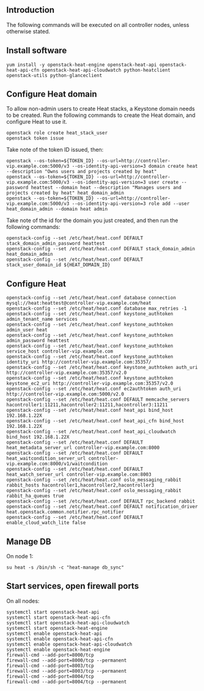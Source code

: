 Introduction
------------

The following commands will be executed on all controller nodes, unless otherwise stated.

Install software
----------------

    yum install -y openstack-heat-engine openstack-heat-api openstack-heat-api-cfn openstack-heat-api-cloudwatch python-heatclient openstack-utils python-glanceclient

Configure Heat domain
---------------------

To allow non-admin users to create Heat stacks, a Keystone domain needs to be created. Run the following commands to create the Heat domain, and configure Heat to use it.

    openstack role create heat_stack_user
    openstack token issue

Take note of the token ID issued, then:

    openstack --os-token=${TOKEN_ID} --os-url=http://controller-vip.example.com:5000/v3 --os-identity-api-version=3 domain create heat --description "Owns users and projects created by heat"
    openstack --os-token=${TOKEN_ID} --os-url=http://controller-vip.example.com:5000/v3 --os-identity-api-version=3 user create --password heattest --domain heat --description "Manages users and projects created by heat" heat_domain_admin
    openstack --os-token=${TOKEN_ID} --os-url=http://controller-vip.example.com:5000/v3 --os-identity-api-version=3 role add --user heat_domain_admin --domain heat admin

Take note of the id for the domain you just created, and then run the following commands:

    openstack-config --set /etc/heat/heat.conf DEFAULT stack_domain_admin_password heattest
    openstack-config --set /etc/heat/heat.conf DEFAULT stack_domain_admin heat_domain_admin
    openstack-config --set /etc/heat/heat.conf DEFAULT stack_user_domain_id ${HEAT_DOMAIN_ID}

Configure Heat
--------------

    openstack-config --set /etc/heat/heat.conf database connection mysql://heat:heattest@controller-vip.example.com/heat
    openstack-config --set /etc/heat/heat.conf database max_retries -1
    openstack-config --set /etc/heat/heat.conf keystone_authtoken admin_tenant_name services
    openstack-config --set /etc/heat/heat.conf keystone_authtoken admin_user heat
    openstack-config --set /etc/heat/heat.conf keystone_authtoken admin_password heattest
    openstack-config --set /etc/heat/heat.conf keystone_authtoken service_host controller-vip.example.com
    openstack-config --set /etc/heat/heat.conf keystone_authtoken identity_uri http://controller-vip.example.com:35357/
    openstack-config --set /etc/heat/heat.conf keystone_authtoken auth_uri http://controller-vip.example.com:35357/v2.0
    openstack-config --set /etc/heat/heat.conf keystone_authtoken keystone_ec2_uri http://controller-vip.example.com:35357/v2.0
    openstack-config --set /etc/heat/heat.conf ec2authtoken auth_uri http://controller-vip.example.com:5000/v2.0
    openstack-config --set /etc/heat/heat.conf DEFAULT memcache_servers hacontroller1:11211,hacontroller2:11211,hacontroller3:11211
    openstack-config --set /etc/heat/heat.conf heat_api bind_host 192.168.1.22X
    openstack-config --set /etc/heat/heat.conf heat_api_cfn bind_host 192.168.1.22X
    openstack-config --set /etc/heat/heat.conf heat_api_cloudwatch bind_host 192.168.1.22X
    openstack-config --set /etc/heat/heat.conf DEFAULT heat_metadata_server_url controller-vip.example.com:8000
    openstack-config --set /etc/heat/heat.conf DEFAULT heat_waitcondition_server_url controller-vip.example.com:8000/v1/waitcondition
    openstack-config --set /etc/heat/heat.conf DEFAULT heat_watch_server_url controller-vip.example.com:8003
    openstack-config --set /etc/heat/heat.conf oslo_messaging_rabbit rabbit_hosts hacontroller1,hacontroller2,hacontroller3
    openstack-config --set /etc/heat/heat.conf oslo_messaging_rabbit rabbit_ha_queues true
    openstack-config --set /etc/heat/heat.conf DEFAULT rpc_backend rabbit
    openstack-config --set /etc/heat/heat.conf DEFAULT notification_driver heat.openstack.common.notifier.rpc_notifier
    openstack-config --set /etc/heat/heat.conf DEFAULT enable_cloud_watch_lite false

Manage DB
---------

On node 1:

    su heat -s /bin/sh -c "heat-manage db_sync"

Start services, open firewall ports
-----------------------------------

On all nodes:

    systemctl start openstack-heat-api
    systemctl start openstack-heat-api-cfn
    systemctl start openstack-heat-api-cloudwatch
    systemctl start openstack-heat-engine
    systemctl enable openstack-heat-api
    systemctl enable openstack-heat-api-cfn
    systemctl enable openstack-heat-api-cloudwatch
    systemctl enable openstack-heat-engine
    firewall-cmd --add-port=8000/tcp
    firewall-cmd --add-port=8000/tcp --permanent
    firewall-cmd --add-port=8003/tcp
    firewall-cmd --add-port=8003/tcp --permanent
    firewall-cmd --add-port=8004/tcp
    firewall-cmd --add-port=8004/tcp --permanent
